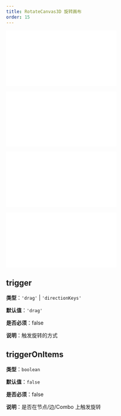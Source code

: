 ```yaml
---
title: RotateCanvas3D 旋转画布
order: 15
---
```


<!-- TODO 旋转效果测试不生效 -->

<embed src="../../common/BehaviorEventName.zh.md"></embed>

<embed src="../../common/BehaviorSecondaryKey.zh.md"></embed>

<embed src="../../common/BehaviorShouldBegin.zh.md"></embed>

<embed src="../../common/BehaviorSpeedUpKey.zh.md"></embed>

## trigger

**类型**：`'drag'` | `'directionKeys'`

**默认值**：`'drag'`

**是否必须**：false

**说明**：触发旋转的方式

## triggerOnItems

**类型**：`boolean`

**默认值**：`false`

**是否必须**：false

**说明**：是否在节点/边/Combo 上触发旋转
